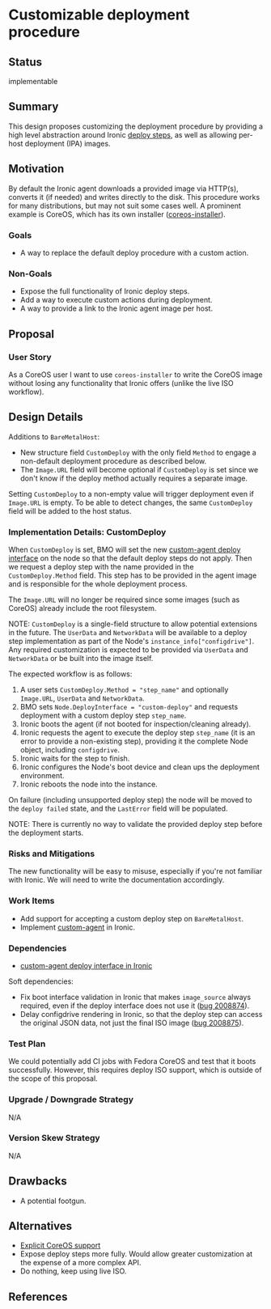<!--
 This work is licensed under a Creative Commons Attribution 3.0
 Unported License.

 http://creativecommons.org/licenses/by/3.0/legalcode
-->

# Customizable deployment procedure

## Status

implementable

## Summary

This design proposes customizing the deployment procedure by providing a high
level abstraction around Ironic [deploy steps][deploy-steps], as well as
allowing per-host deployment (IPA) images.

[deploy-steps]: https://docs.openstack.org/ironic/latest/admin/node-deployment.html#deploy-steps

## Motivation

By default the Ironic agent downloads a provided image via HTTP(s), converts it
(if needed) and writes directly to the disk. This procedure works for many
distributions, but may not suit some cases well. A prominent example is CoreOS,
which has its own installer ([coreos-installer][coreos-installer]).

[coreos-installer]: https://github.com/coreos/coreos-installer

### Goals

- A way to replace the default deploy procedure with a custom action.

### Non-Goals

- Expose the full functionality of Ironic deploy steps.
- Add a way to execute custom actions during deployment.
- A way to provide a link to the Ironic agent image per host.

## Proposal

### User Story

As a CoreOS user I want to use `coreos-installer` to write the CoreOS image
without losing any functionality that Ironic offers (unlike the live ISO
workflow).

## Design Details

Additions to `BareMetalHost`:

- New structure field `CustomDeploy` with the only field `Method` to engage
  a non-default deployment procedure as described below.
- The `Image.URL` field will become optional if `CustomDeploy` is set
  since we don't know if the deploy method actually requires a separate image.

Setting `CustomDeploy` to a non-empty value will trigger deployment even if
`Image.URL` is empty. To be able to detect changes, the same `CustomDeploy`
field will be added to the host status.

### Implementation Details: CustomDeploy

When `CustomDeploy` is set, BMO will set the new [custom-agent deploy
interface][custom-agent] on the node so that the default deploy steps do not
apply. Then we request a deploy step with the name provided in the
`CustomDeploy.Method` field. This step has to be provided in the agent image
and is responsible for the whole deployment process.

The `Image.URL` will no longer be required since some images (such as CoreOS)
already include the root filesystem.

NOTE: `CustomDeploy` is a single-field structure to allow potential extensions
in the future. The `UserData` and `NetworkData` will be available to a deploy
step implementation as part of the Node's `instance_info["configdrive"]`.
Any required customization is expected to be provided via `UserData` and
`NetworkData` or be built into the image itself.

The expected workflow is as follows:

1. A user sets `CustomDeploy.Method = "step_name"` and optionally `Image.URL`,
   `UserData` and `NetworkData`.
2. BMO sets `Node.DeployInterface = "custom-deploy"` and requests deployment
   with a custom deploy step `step_name`.
3. Ironic boots the agent (if not booted for inspection/cleaning already).
4. Ironic requests the agent to execute the deploy step `step_name` (it is
   an error to provide a non-existing step), providing it the complete Node
   object, including `configdrive`.
5. Ironic waits for the step to finish.
6. Ironic configures the Node's boot device and clean ups the deployment
   environment.
7. Ironic reboots the node into the instance.

On failure (including unsupported deploy step) the node will be moved to the
`deploy failed` state, and the `LastError` field will be populated.

NOTE: There is currently no way to validate the provided deploy step before
the deployment starts.

[custom-agent]: https://review.opendev.org/c/openstack/ironic/+/786033

### Risks and Mitigations

The new functionality will be easy to misuse, especially if you're not familiar
with Ironic. We will need to write the documentation accordingly.

### Work Items

- Add support for accepting a custom deploy step on `BareMetalHost`.
- Implement [custom-agent][custom-agent] in Ironic.

### Dependencies

- [custom-agent deploy interface in Ironic][custom-agent]

Soft dependencies:

- Fix boot interface validation in Ironic that makes `image_source` always
  required, even if the deploy interface does not use it
  ([bug 2008874](https://storyboard.openstack.org/#!/story/2008874)).
- Delay configdrive rendering in Ironic, so that the deploy step can access
  the original JSON data, not just the final ISO image
  ([bug 2008875](https://storyboard.openstack.org/#!/story/2008875)).

### Test Plan

We could potentially add CI jobs with Fedora CoreOS and test that it boots
successfully. However, this requires deploy ISO support, which is outside of
the scope of this proposal.

### Upgrade / Downgrade Strategy

N/A

### Version Skew Strategy

N/A

## Drawbacks

- A potential footgun.

## Alternatives

- [Explicit CoreOS support](https://github.com/metal3-io/metal3-docs/pull/177)
- Expose deploy steps more fully. Would allow greater customization at the
  expense of a more complex API.
- Do nothing, keep using live ISO.

## References
